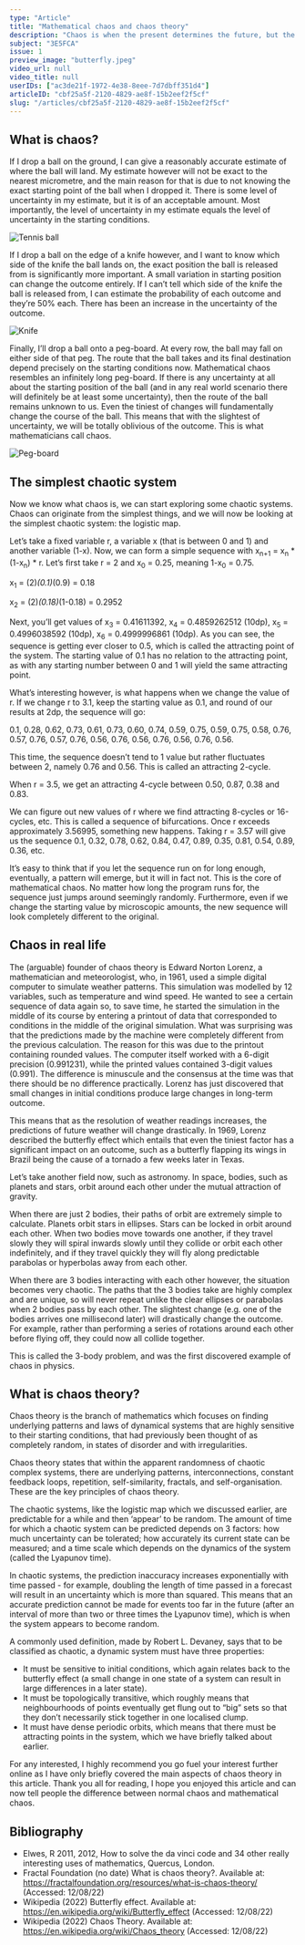 ```yaml
---
type: "Article"
title: "Mathematical chaos and chaos theory"
description: "Chaos is when the present determines the future, but the approximate present does not approximately determine the future. Chaos theory is the study of apparently random or unpredictable behaviour in systems governed by deterministic laws."
subject: "3E5FCA"
issue: 1
preview_image: "butterfly.jpeg"
video_url: null
video_title: null
userIDs: ["ac3de21f-1972-4e38-8eee-7d7dbff351d4"]
articleID: "cbf25a5f-2120-4829-ae8f-15b2eef2f5cf"
slug: "/articles/cbf25a5f-2120-4829-ae8f-15b2eef2f5cf"
---
```


## What is chaos?

<div class="image-card-right">
    <p>If I drop a ball on the ground, I can give a reasonably accurate estimate of where the ball will land. My estimate however will not be exact to the nearest micrometre, and the main reason for that is due to not knowing the exact starting point of the ball when I dropped it. There is some level of uncertainty in my estimate, but it is of an acceptable amount. Most importantly, the level of uncertainty in my estimate equals the level of uncertainty in the starting conditions. </p>
    <div class="image"><div class="img"><img alt="Tennis ball" src="./../images/issue1/maths/ball.jpg"></img></div</div>
</div>

<div class="image-card-right">
    <p>If I drop a ball on the edge of a knife however, and I want to know which side of the knife the ball lands on, the exact position the ball is released from is significantly more important. A small variation in starting position can change the outcome entirely. If I can’t tell which side of the knife the ball is released from, I can estimate the probability of each outcome and they’re 50% each. There has been an increase in the uncertainty of the outcome. </p>
    <div class="image"><div class="img"><img alt="Knife" src="./../images/issue1/maths/knife1.jpg"></img></div</div>
</div>

<div class="image-card-right">
    <p>Finally, I’ll drop a ball onto a peg-board. At every row, the ball may fall on either side of that peg. The route that the ball takes and its final destination depend precisely on the starting conditions now. Mathematical chaos resembles an infinitely long peg-board. If there is any uncertainty at all about the starting position of the ball (and in any real world scenario there will definitely be at least some uncertainty), then the route of the ball remains unknown to us. Even the tiniest of changes will fundamentally change the course of the ball. This means that with the slightest of uncertainty, we will be totally oblivious of the outcome. This is what mathematicians call chaos.</p>
    <div class="image"><div class="img"><img alt="Peg-board" src="./../images/issue1/maths/pegboard.png"></img></div</div>
</div>

## The simplest chaotic system
Now we know what chaos is, we can start exploring some chaotic systems. Chaos can originate from the simplest things, and we will now be looking at the simplest chaotic system: the logistic map.

Let’s take a fixed variable r, a variable x (that is between 0 and 1) and another variable (1-x). Now, we can form a simple sequence with x<sub>n+1</sub> = x<sub>n</sub> * (1-x<sub>n</sub>) * r. Let’s first take r = 2 and x<sub>0</sub> = 0.25, meaning 1-x<sub>0</sub> = 0.75.

x<sub>1</sub> = (2)*(0.1)*(0.9) = 0.18

x<sub>2</sub> = (2)*(0.18)*(1-0.18) = 0.2952

Next, you’ll get values of x<sub>3</sub> = 0.41611392, x<sub>4</sub> = 0.4859262512 (10dp), x<sub>5</sub> = 0.4996038592 (10dp), x<sub>6</sub> = 0.4999996861 (10dp). As you can see, the sequence is getting ever closer to 0.5, which is called the attracting point of the system. The starting value of 0.1 has no relation to the attracting point, as with any starting number between 0 and 1 will yield the same attracting point.

What’s interesting however, is what happens when we change the value of r. If we change r to 3.1, keep the starting value as 0.1, and round of our results at 2dp, the sequence will go: 

0.1, 0.28, 0.62, 0.73, 0.61, 0.73, 0.60, 0.74, 0.59, 0.75, 0.59, 0.75, 0.58, 0.76, 0.57, 0.76, 0.57, 0.76, 0.56, 0.76, 0.56, 0.76, 0.56, 0.76, 0.56.

This time, the sequence doesn’t tend to 1 value but rather fluctuates between 2, namely 0.76 and 0.56. This is called an attracting 2-cycle.

When r = 3.5, we get an attracting 4-cycle between 0.50, 0.87, 0.38 and 0.83.

We can figure out new values of r where we find attracting 8-cycles or 16-cycles, etc. This is called a sequence of bifurcations. Once r exceeds approximately 3.56995, something new happens. Taking r = 3.57 will give us the sequence 0.1, 0.32, 0.78, 0.62, 0.84, 0.47, 0.89, 0.35, 0.81, 0.54, 0.89, 0.36, etc.

It’s easy to think that if you let the sequence run on for long enough, eventually, a pattern will emerge, but it will in fact not. This is the core of mathematical chaos. No matter how long the program runs for, the sequence just jumps around seemingly randomly. Furthermore, even if we change the starting value by microscopic amounts, the new sequence will look completely different to the original. 

## Chaos in real life
The (arguable) founder of chaos theory is Edward Norton Lorenz, a mathematician and meteorologist, who, in 1961, used a simple digital computer to simulate weather patterns. This simulation was modelled by 12 variables, such as temperature and wind speed. He wanted to see a certain sequence of data again so, to save time, he started the simulation in the middle of its course by entering a printout of data that corresponded to conditions in the middle of the original simulation. What was surprising was that the predictions made by the machine were completely different from the previous calculation. The reason for this was due to the printout containing rounded values. The computer itself worked with a 6-digit precision (0.991231), while the printed values contained 3-digit values (0.991). The difference is minuscule and the consensus at the time was that there should be no difference practically. Lorenz has just discovered that small changes in initial conditions produce large changes in long-term outcome.

This means that as the resolution of weather readings increases, the predictions of future weather will change drastically. In 1969, Lorenz described the butterfly effect which entails that even the tiniest factor has a significant impact on an outcome, such as a butterfly flapping its wings in Brazil being the cause of a tornado a few weeks later in Texas.

Let’s take another field now, such as astronomy. In space, bodies, such as planets and stars, orbit around each other under the mutual attraction of gravity.

When there are just 2 bodies, their paths of orbit are extremely simple to calculate. Planets orbit stars in ellipses. Stars can be locked in orbit around each other. When two bodies move towards one another, if they travel slowly they will spiral inwards slowly until they collide or orbit each other indefinitely, and if they travel quickly they will fly along predictable parabolas or hyperbolas away from each other.

When there are 3 bodies interacting with each other however, the situation becomes very chaotic. The paths that the 3 bodies take are highly complex and are unique, so will never repeat unlike the clear ellipses or parabolas when 2 bodies pass by each other. The slightest change (e.g. one of the bodies arrives one millisecond later) will drastically change the outcome. For example, rather than performing a series of rotations around each other before flying off, they could now all collide together.

This is called the 3-body problem, and was the first discovered example of chaos in physics.

## What is chaos theory?
Chaos theory is the branch of mathematics which focuses on finding underlying patterns and laws of dynamical systems that are highly sensitive to their starting conditions, that had previously been thought of as completely random, in states of disorder and with irregularities.

Chaos theory states that within the apparent randomness of chaotic complex systems, there are underlying patterns, interconnections, constant feedback loops, repetition, self-similarity, fractals, and self-organisation. These are the key principles of chaos theory.

The chaotic systems, like the logistic map which we discussed earlier, are predictable for a while and then ‘appear’ to be random. The amount of time for which a chaotic system can be predicted depends on 3 factors: how much uncertainty can be tolerated; how accurately its current state can be measured; and a time scale which depends on the dynamics of the system (called the Lyapunov time).

In chaotic systems, the prediction inaccuracy increases exponentially with time passed - for example, doubling the length of time passed in a forecast will result in an uncertainty which is more than squared. This means that an accurate prediction cannot be made for events too far in the future (after an interval of more than two or three times the Lyapunov time), which is when the system appears to become random.

A commonly used definition, made by Robert L. Devaney, says that to be classified as chaotic, a dynamic system must have three properties:
- It must be sensitive to initial conditions, which again relates back to the butterfly effect (a small change in one state of a system can result in large differences in a later state).
- It must be topologically transitive, which roughly means that neighbourhoods of points eventually get flung out to “big” sets so that they don’t necessarily stick together in one localised clump.
- It must have dense periodic orbits, which means that there must be attracting points in the system, which we have briefly talked about earlier.

For any interested, I highly recommend you go fuel your interest further online as I have only briefly covered the main aspects of chaos theory in this article. Thank you all for reading, I hope you enjoyed this article and can now tell people the difference between normal chaos and mathematical chaos.

<div id="bibliography">
<h2>Bibliography</h2>

- Elwes, R 2011, 2012, How to solve the da vinci code and 34 other really interesting uses of mathematics, Quercus, London.
- Fractal Foundation (no date) What is chaos theory?. Available at: https://fractalfoundation.org/resources/what-is-chaos-theory/ (Accessed: 12/08/22)
- Wikipedia (2022) Butterfly effect. Available at: https://en.wikipedia.org/wiki/Butterfly_effect (Accessed: 12/08/22)
- Wikipedia (2022) Chaos Theory. Available at: https://en.wikipedia.org/wiki/Chaos_theory (Accessed: 12/08/22)

</div>